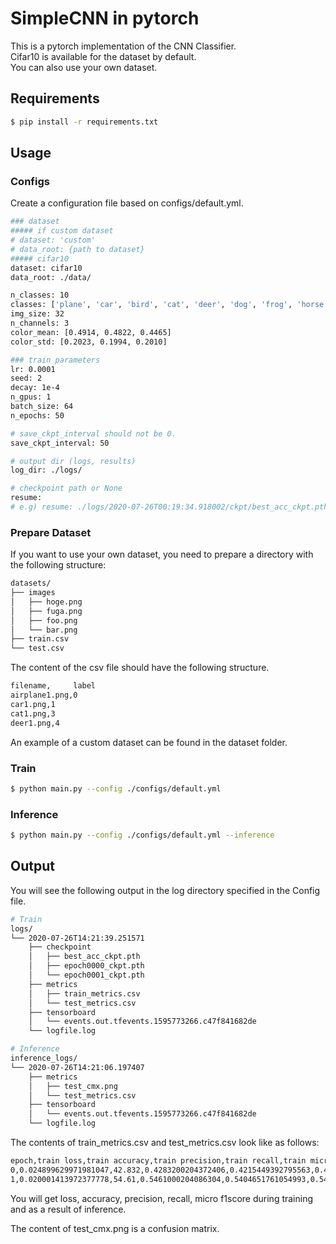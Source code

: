 # SimpleCNN in pytorch
This is a pytorch implementation of the CNN Classifier.  
Cifar10 is available for the dataset by default.  
You can also use your own dataset.

## Requirements
```bash
$ pip install -r requirements.txt
```

## Usage
### Configs
Create a configuration file based on configs/default.yml.
```bash
### dataset
##### if custom dataset
# dataset: 'custom'
# data_root: {path to dataset}
##### cifar10
dataset: cifar10
data_root: ./data/

n_classes: 10
classes: ['plane', 'car', 'bird', 'cat', 'deer', 'dog', 'frog', 'horse', 'ship', 'truck']
img_size: 32
n_channels: 3
color_mean: [0.4914, 0.4822, 0.4465]
color_std: [0.2023, 0.1994, 0.2010]

### train parameters
lr: 0.0001
seed: 2
decay: 1e-4
n_gpus: 1
batch_size: 64
n_epochs: 50

# save_ckpt_interval should not be 0.
save_ckpt_interval: 50

# output dir (logs, results)
log_dir: ./logs/

# checkpoint path or None
resume: 
# e.g) resume: ./logs/2020-07-26T00:19:34.918002/ckpt/best_acc_ckpt.pth
```

### Prepare Dataset
If you want to use your own dataset, you need to prepare a directory with the following structure:
```bash
datasets/
├── images
│   ├── hoge.png
│   ├── fuga.png
│   ├── foo.png
│   └── bar.png
├── train.csv
└── test.csv
```

The content of the csv file should have the following structure.
```bash
filename,     label
airplane1.png,0
car1.png,1
cat1.png,3
deer1.png,4
```

An example of a custom dataset can be found in the dataset folder.

### Train
```bash
$ python main.py --config ./configs/default.yml
```

### Inference
```bash
$ python main.py --config ./configs/default.yml --inference
```

## Output
You will see the following output in the log directory specified in the Config file.
```bash
# Train
logs/
└── 2020-07-26T14:21:39.251571
    ├── checkpoint
    │   ├── best_acc_ckpt.pth
    │   ├── epoch0000_ckpt.pth
    │   └── epoch0001_ckpt.pth
    ├── metrics
    │   ├── train_metrics.csv
    │   └── test_metrics.csv 
    ├── tensorboard
    │   └── events.out.tfevents.1595773266.c47f841682de
    └── logfile.log

# Inference
inference_logs/
└── 2020-07-26T14:21:06.197407
    ├── metrics
    │   ├── test_cmx.png
    │   └── test_metrics.csv 
    ├── tensorboard
    │   └── events.out.tfevents.1595773266.c47f841682de
    └── logfile.log
```

The contents of train_metrics.csv and test_metrics.csv look like as follows:
```bash
epoch,train loss,train accuracy,train precision,train recall,train micro f1score
0,0.024899629971981047,42.832,0.4283200204372406,0.4215449392795563,0.42248743772506714
1,0.020001413972377778,54.61,0.5461000204086304,0.5404651761054993,0.5422631502151489
```
You will get loss, accuracy, precision, recall, micro f1score during training and as a result of inference.

The content of test_cmx.png is a confusion matrix.
